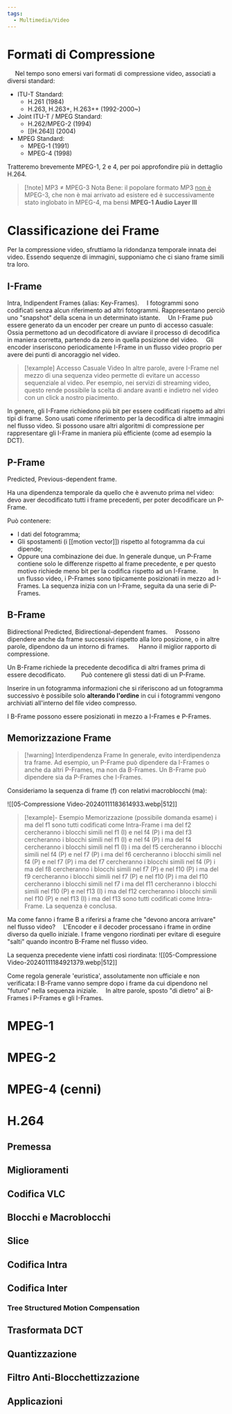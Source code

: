 ```yaml
---
tags:
  - Multimedia/Video
---
```

# Formati di Compressione
 
Nel tempo sono emersi vari formati di compressione video, associati a diversi standard: 

- ITU-T Standard:
	- H.261 (1984)
	- H.263, H.263+, H.263++ (1992-2000~)
- Joint ITU-T / MPEG Standard:
	- H.262/MPEG-2 (1994)
	- [[H.264]] (2004)
- MPEG Standard:
	- MPEG-1 (1991)
	- MPEG-4 (1998)

Tratteremo brevemente MPEG-1, 2 e 4, per poi approfondire più in dettaglio H.264.


> [!note] MP3 $\neq$ MPEG-3
> Nota Bene: il popolare formato MP3 <ins>non è</ins> MPEG-3, che non è mai arrivato ad esistere ed è successivamente stato inglobato in MPEG-4, ma bensì **MPEG-1 Audio Layer III**

# Classificazione dei Frame

Per la compressione video, sfruttiamo la ridondanza temporale innata dei video. Essendo sequenze di immagini, supponiamo che ci siano frame simili tra loro.
## I-Frame

Intra, Indipendent Frames (alias: Key-Frames). 
I fotogrammi sono codificati senza alcun riferimento ad altri fotogrammi. Rappresentano perciò uno "snapshot" della scena in un determinato istante. 
Un I-Frame può essere generato da un encoder per creare un punto di accesso casuale: Ossia permettono ad un decodificatore di avviare il processo di decodifica in maniera corretta, partendo da zero in quella posizione del video. 
Gli encoder inseriscono periodicamente I-Frame in un flusso video proprio per avere dei punti di ancoraggio nel video.

> [!example] Accesso Casuale Video
> In altre parole, avere I-Frame nel mezzo di una sequenza video permette di evitare un accesso sequenziale al video. Per esempio, nei servizi di streaming video, questo rende possibile la scelta di andare avanti e indietro nel video con un click a nostro piacimento.

In genere, gli I-Frame richiedono più bit per essere codificati rispetto ad altri tipi di frame. Sono usati come riferimento per la decodifica di altre immagini nel flusso video.
Si possono usare altri algoritmi di compressione per rappresentare gli I-Frame in maniera più efficiente (come ad esempio la DCT).
## P-Frame

Predicted, Previous-dependent frame. 

Ha una dipendenza temporale da quello che è avvenuto prima nel video: devo aver decodificato tutti i frame precedenti, per poter decodificare un P-Frame. 

Può contenere:
- I dati del fotogramma;
- Gli spostamenti (i [[motion vector]]) rispetto al fotogramma da cui dipende;
- Oppure una combinazione dei due.
In generale dunque, un P-Frame contiene solo le differenze rispetto al frame precedente, e per questo motivo richiede meno bit per la codifica rispetto ad un I-Frame. 
 
In un flusso video, i P-Frames sono tipicamente posizionati in mezzo ad I-Frames. La sequenza inizia con un I-Frame, seguita da una serie di P-Frames.

## B-Frame

Bidirectional Predicted, Bidirectional-dependent frames. 
Possono dipendere anche da frame successivi rispetto alla loro posizione, o in altre parole, dipendono da un intorno di frames.  
Hanno il miglior rapporto di compressione. 

Un B-Frame richiede la precedente decodifica di altri frames prima di essere decodificato. 
 
Può contenere gli stessi dati di un P-Frame.

Inserire in un fotogramma informazioni che si riferiscono ad un fotogramma successivo è possibile solo **alterando l'ordine** in cui i fotogrammi vengono archiviati all'interno del file video compresso.
 

I B-Frame possono essere posizionati in mezzo a I-Frames e P-Frames.
## Memorizzazione Frame


> [!warning] Interdipendenza Frame
> In generale, evito interdipendenza tra frame.
> Ad esempio, un P-Frame può dipendere da I-Frames o anche da altri P-Frames, ma non da B-Frames.
> Un B-Frame può dipendere sia da P-Frames che I-Frames.

Consideriamo la sequenza di frame (f) con relativi macroblocchi (ma):

![[05-Compressione Video-20240111183614933.webp|512]]

> [!example]- Esempio Memorizzazione (possibile domanda esame)
> i $\text{ma}$ del f1 sono tutti codificati come Intra-Frame
> i $\text{ma}$ del f2 cercheranno i blocchi simili nel f1 (I) e nel f4 (P)
> i $\text{ma}$ del f3 cercheranno i blocchi simili nel f1 (I) e nel f4 (P)
> i $\text{ma}$ del f4 cercheranno i blocchi simili nel f1 (I)
> i $\text{ma}$ del f5 cercheranno i blocchi simili nel f4 (P) e nel f7 (P) 
> i $\text{ma}$ del f6 cercheranno i blocchi simili nel f4 (P) e nel f7 (P)
> i $\text{ma}$ del f7 cercheranno i blocchi simili nel f4 (P)
> i $\text{ma}$ del f8 cercheranno i blocchi simili nel f7 (P) e nel f10 (P)
> i $\text{ma}$ del f9 cercheranno i blocchi simili nel f7 (P) e nel f10 (P)
> i $\text{ma}$ del f10 cercheranno i blocchi simili nel f7
> i $\text{ma}$ del f11 cercheranno i blocchi simili nel f10 (P) e nel f13 (I)
> i $\text{ma}$ del f12 cercheranno i blocchi simili nel f10 (P) e nel f13 (I)
> i $\text{ma}$ del f13 sono tutti codificati come Intra-Frame.
> La sequenza è conclusa.

Ma come fanno i frame B a riferirsi a frame che "devono ancora arrivare" nel flusso video? 
L'Encoder e il decoder processano i frame in ordine diverso da quello iniziale. I frame vengono riordinati per evitare di eseguire "salti" quando incontro B-Frame nel flusso video. 

La sequenza precedente viene infatti così riordinata:
![[05-Compressione Video-20240111184921379.webp|512]]

Come regola generale 'euristica', assolutamente non ufficiale e non verificata: I B-Frame vanno sempre dopo i frame da cui dipendono nel "futuro" nella sequenza iniziale. 
In altre parole, sposto "di dietro" ai B-Frames i P-Frames e gli I-Frames.

# MPEG-1

# MPEG-2

# MPEG-4 (cenni)

# H.264

## Premessa

## Miglioramenti

## Codifica VLC

## Blocchi e Macroblocchi

## Slice

## Codifica Intra

## Codifica Inter

### Tree Structured Motion Compensation
## Trasformata DCT

## Quantizzazione

## Filtro Anti-Blocchettizzazione

## Applicazioni